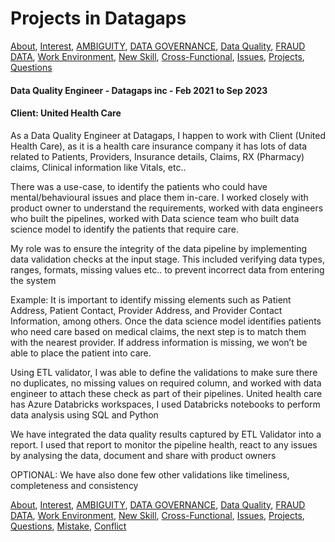 # Projects in Datagaps
<!-- TOC --> 

[About](https://github.com/bathai420/interview_data_quality/blob/main/About/README.md),
[Interest](https://github.com/bathai420/interview_data_quality/blob/main/Interest/README.md),
[AMBIGUITY](https://github.com/bathai420/interview_data_quality/blob/main/Ambiguity/README.md),
[DATA GOVERNANCE](https://github.com/bathai420/interview_data_quality/blob/main/DataGovernance/README.md),
[Data Quality](https://github.com/bathai420/interview_data_quality/blob/main/DataQuality/README.md), 
[FRAUD DATA](https://github.com/bathai420/interview_data_quality/blob/main/FraudData/README.md),
[Work Environment](https://github.com/bathai420/interview_data_quality/blob/main/WorkEnvironment/README.md),
[New Skill](https://github.com/bathai420/interview_data_quality/blob/main/NewSkill/README.md),
[Cross-Functional](https://github.com/bathai420/interview_data_quality/blob/main/CrossFunctional/README.md),
[Issues](https://github.com/bathai420/interview_data_quality/blob/main/Issues/README.md),
[Projects](https://github.com/bathai420/interview_data_quality/blob/main/Projects/README.md),
[Questions](https://github.com/bathai420/interview_data_quality/blob/main/Questions/README.md)

#### Data Quality Engineer - Datagaps inc - Feb 2021 to Sep 2023
#### Client: United Health Care

As a Data Quality Engineer at Datagaps, I happen to work with Client (United Health Care), as it is a health care insurance company it has lots of data related to Patients, Providers, Insurance details, Claims, RX (Pharmacy) claims, Clinical information like Vitals, etc..

There was a use-case, to identify the patients who could have mental/behavioural issues and place them in-care. I worked closely with product owner to understand the requirements, worked with data engineers who built the pipelines, worked with Data science team who built data science model to identify the patients that require care.

My role was to ensure the integrity of the data pipeline by implementing data validation checks at the input stage. This included verifying data types, ranges, formats, missing values etc.. to prevent incorrect data from entering the system

Example: 
It is important to identify missing elements such as Patient Address, Patient Contact, Provider Address, and Provider Contact Information, among others. Once the data science model identifies patients who need care based on medical claims, the next step is to match them with the nearest provider. If address information is missing, we won’t be able to place the patient into care.

Using ETL validator, I was able to define the validations to make sure there no duplicates, no missing values on required column, and worked with data engineer to attach these check as part of their pipelines. United health care has Azure Databricks workspaces, I used Databricks notebooks to perform data analysis using SQL and Python

We have integrated the data quality results captured by ETL Validator into a report. I used that report to monitor the pipeline health, react to any issues by analysing the data, document and share with product owners


OPTIONAL: We have also done few other validations like timeliness, completeness and consistency

[About](https://github.com/bathai420/interview_data_quality/blob/main/About/README.md),
[Interest](https://github.com/bathai420/interview_data_quality/blob/main/Interest/README.md),
[AMBIGUITY](https://github.com/bathai420/interview_data_quality/blob/main/Ambiguity/README.md),
[DATA GOVERNANCE](https://github.com/bathai420/interview_data_quality/blob/main/DataGovernance/README.md),
[Data Quality](https://github.com/bathai420/interview_data_quality/blob/main/DataQuality/README.md), 
[FRAUD DATA](https://github.com/bathai420/interview_data_quality/blob/main/FraudData/README.md),
[Work Environment](https://github.com/bathai420/interview_data_quality/blob/main/WorkEnvironment/README.md),
[New Skill](https://github.com/bathai420/interview_data_quality/blob/main/NewSkill/README.md),
[Cross-Functional](https://github.com/bathai420/interview_data_quality/blob/main/CrossFunctional/README.md),
[Issues](https://github.com/bathai420/interview_data_quality/blob/main/Issues/README.md),
[Projects](https://github.com/bathai420/interview_data_quality/blob/main/Projects/README.md),
[Questions](https://github.com/bathai420/interview_data_quality/blob/main/Questions/README.md),
[Mistake](https://github.com/bathai420/interview_data_quality/blob/main/Mistake/README.md),
[Conflict](https://github.com/bathai420/interview_data_quality/blob/main/Conflict/README.md)
